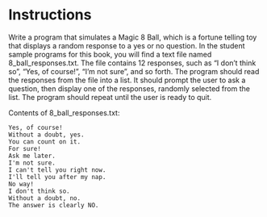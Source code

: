 # Instructions  

 Write a program that simulates a Magic 8 Ball, which is a fortune telling toy that displays a random response to a yes or no question. In the student sample programs for this book, you will find a text file named 8_ball_responses.txt. The file contains 12 responses, such as “I don’t think so”, “Yes, of course!”, “I’m not sure”, and so forth. The program should read the responses from the file into a list. It should prompt the user to ask a question, then display one of the responses, randomly selected from the list. The program should repeat until the user is ready to quit.

 Contents of 8_ball_responses.txt:
 ```
 Yes, of course!
 Without a doubt, yes.
 You can count on it.
 For sure!
 Ask me later.
 I'm not sure.
 I can't tell you right now.
 I'll tell you after my nap.
 No way!
 I don't think so.
 Without a doubt, no.
 The answer is clearly NO.
 ```
